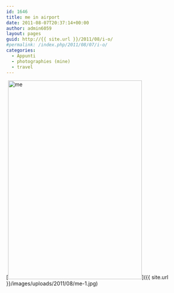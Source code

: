 ```yaml
---
id: 1646
title: me in airport
date: 2011-08-07T20:37:14+00:00
author: admin6059
layout: pages
guid: http://{{ site.url }}/2011/08/i-o/
#permalink: /index.php/2011/08/07/i-o/
categories:
  - Appunti
  - photographies (mine)
  - travel
---
```

[<img class="aligncenter wp-image-3407" src="{{ site.url }}/images/uploads/2011/08/me-1.jpg" alt="me" width="359" height="535" srcset="{{ site.url }}/images/uploads/2011/08/me-1.jpg 495w, {{ site.url }}/images/uploads/2011/08/me-1-201x300.jpg 201w" sizes="(max-width: 359px) 100vw, 359px" />]({{ site.url }}/images/uploads/2011/08/me-1.jpg)